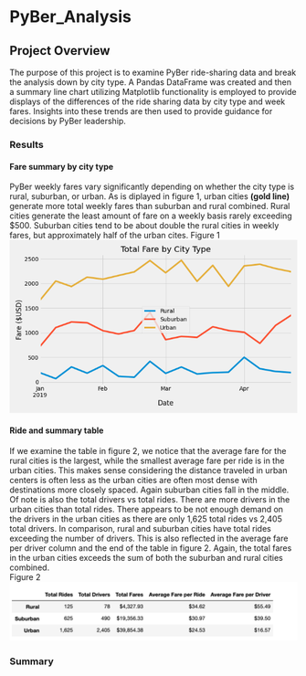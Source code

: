 # PyBer_Analysis

## Project Overview
The purpose of this project is to examine PyBer ride-sharing data and break the analysis down by city type.  A Pandas DataFrame was created and then a summary line chart utilizing Matplotlib functionality is employed to provide displays of the differences of the ride sharing data by city type and week fares.  Insights into these trends are then used to provide guidance for decisions by PyBer leadership.

### Results

#### Fare summary by city type
PyBer weekly fares vary significantly depending on whether the city type is rural, suburban, or urban.  As is diplayed in figure 1, urban cities **(gold line)** generate more total weekly fares than suburban and rural combined.  Rural cities generate the least amount of fare on a weekly basis rarely exceeding $500.  Suburban cities tend to be about double the rural cities in weekly fares, but approximately half of the urban cites.
Figure 1 ![PyBer Fare Summary](analysis/PyBer_fare_summary.png)
#### Ride and summary table
If we examine the table in figure 2, we notice that the average fare for the rural cities is the largest, while the smallest average fare per ride is in the urban cities.  This makes sense considering the distance traveled in urban centers is often less as the urban cities are often most dense with destinations more closely spaced.  Again suburban cities fall in the middle.  Of note is also the total drivers vs total rides.  There are more drivers in the urban cities than total rides.  There appears to be not enough demand on the drivers in the urban cities as there are only 1,625 total rides vs 2,405 total drivers.  In comparison, rural and suburban cities have total rides exceeding the number of drivers.  This is also reflected in the average fare per driver column and the end of the table in figure 2. Again, the total fares in the urban cities exceeds the sum of both the suburban and rural cities combined.  
Figure 2 ![PyBer Summary Data Table](analysis/PyBer_summary_table.png)
### Summary



